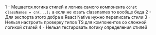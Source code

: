 1 - Мешается логика стилей и логика самого компонента `const classNames = cn(...);` а если не юзать classnames то вообще беда
2 - Для экспорта этого добра в React Native нужно переписать стили
3 - Нельзя настроить проверку типов TS для компонентов со сложной логикой стилей
4 - Нельзя тестировать логику определения стилей
